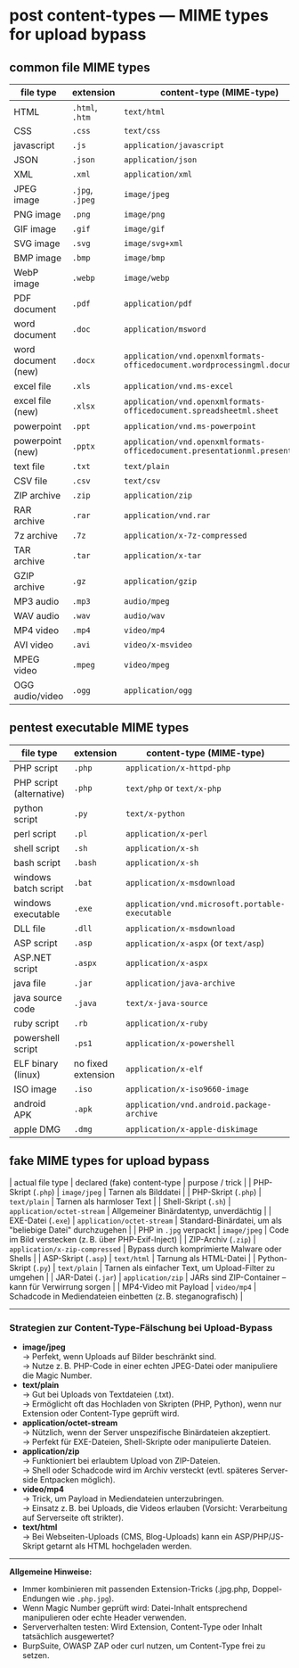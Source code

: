 # post content-types — MIME types for upload bypass

## common file MIME types

| file type | extension | content-type (MIME-type) |
|-----------|-----------|--------------------------|
| HTML | `.html`, `.htm` | `text/html` |
| CSS | `.css` | `text/css` |
| javascript | `.js` | `application/javascript` |
| JSON | `.json` | `application/json` |
| XML | `.xml` | `application/xml` |
| JPEG image | `.jpg`, `.jpeg` | `image/jpeg` |
| PNG image | `.png` | `image/png` |
| GIF image | `.gif` | `image/gif` |
| SVG image | `.svg` | `image/svg+xml` |
| BMP image | `.bmp` | `image/bmp` |
| WebP image | `.webp` | `image/webp` |
| PDF document | `.pdf` | `application/pdf` |
| word document | `.doc` | `application/msword` |
| word document (new) | `.docx` | `application/vnd.openxmlformats-officedocument.wordprocessingml.document` |
| excel file | `.xls` | `application/vnd.ms-excel` |
| excel file (new) | `.xlsx` | `application/vnd.openxmlformats-officedocument.spreadsheetml.sheet` |
| powerpoint | `.ppt` | `application/vnd.ms-powerpoint` |
| powerpoint (new) | `.pptx` | `application/vnd.openxmlformats-officedocument.presentationml.presentation` |
| text file | `.txt` | `text/plain` |
| CSV file | `.csv` | `text/csv` |
| ZIP archive | `.zip` | `application/zip` |
| RAR archive | `.rar` | `application/vnd.rar` |
| 7z archive | `.7z` | `application/x-7z-compressed` |
| TAR archive | `.tar` | `application/x-tar` |
| GZIP archive | `.gz` | `application/gzip` |
| MP3 audio | `.mp3` | `audio/mpeg` |
| WAV audio | `.wav` | `audio/wav` |
| MP4 video | `.mp4` | `video/mp4` |
| AVI video | `.avi` | `video/x-msvideo` |
| MPEG video | `.mpeg` | `video/mpeg` |
| OGG audio/video | `.ogg` | `application/ogg` |

## pentest executable MIME types

| file type | extension | content-type (MIME-type) |
|-----------|-----------|--------------------------|
| PHP script | `.php` | `application/x-httpd-php` |
| PHP script (alternative) | `.php` | `text/php` or `text/x-php` |
| python script | `.py` | `text/x-python` |
| perl script | `.pl` | `application/x-perl` |
| shell script | `.sh` | `application/x-sh` |
| bash script | `.bash` | `application/x-sh` |
| windows batch script | `.bat` | `application/x-msdownload` |
| windows executable | `.exe` | `application/vnd.microsoft.portable-executable` |
| DLL file | `.dll` | `application/x-msdownload` |
| ASP script | `.asp` | `application/x-aspx` (or `text/asp`) |
| ASP.NET script | `.aspx` | `application/x-aspx` |
| java file | `.jar` | `application/java-archive` |
| java source code | `.java` | `text/x-java-source` |
| ruby script | `.rb` | `application/x-ruby` |
| powershell script | `.ps1` | `application/x-powershell` |
| ELF binary (linux) | no fixed extension | `application/x-elf` |
| ISO image | `.iso` | `application/x-iso9660-image` |
| android APK | `.apk` | `application/vnd.android.package-archive` |
| apple DMG | `.dmg` | `application/x-apple-diskimage` |

## fake MIME types for upload bypass

| actual file type | declared (fake) content-type | purpose / trick |
| PHP-Skript (`.php`)    | `image/jpeg`                         | Tarnen als Bilddatei                                         |
| PHP-Skript (`.php`)    | `text/plain`                         | Tarnen als harmloser Text                                    |
| Shell-Skript (`.sh`)   | `application/octet-stream`           | Allgemeiner Binärdatentyp, unverdächtig                      |
| EXE-Datei (`.exe`)     | `application/octet-stream`           | Standard-Binärdatei, um als "beliebige Datei" durchzugehen   |
| PHP in `.jpg` verpackt | `image/jpeg`                         | Code im Bild verstecken (z. B. über PHP-Exif-Inject)         |
| ZIP-Archiv (`.zip`)    | `application/x-zip-compressed`       | Bypass durch komprimierte Malware oder Shells                |
| ASP-Skript (`.asp`)    | `text/html`                          | Tarnung als HTML-Datei                                       |
| Python-Skript (`.py`)  | `text/plain`                         | Tarnen als einfacher Text, um Upload-Filter zu umgehen       |
| JAR-Datei (`.jar`)     | `application/zip`                    | JARs sind ZIP-Container – kann für Verwirrung sorgen         |
| MP4-Video mit Payload  | `video/mp4`                          | Schadcode in Mediendateien einbetten (z. B. steganografisch) |

***

### **Strategien zur Content-Type-Fälschung bei Upload-Bypass**

* **image/jpeg**\
  → Perfekt, wenn Uploads auf Bilder beschränkt sind.\
  → Nutze z. B. PHP-Code in einer echten JPEG-Datei oder manipuliere die Magic Number.
* **text/plain**\
  → Gut bei Uploads von Textdateien (.txt).\
  → Ermöglicht oft das Hochladen von Skripten (PHP, Python), wenn nur Extension oder Content-Type geprüft wird.
* **application/octet-stream**\
  → Nützlich, wenn der Server unspezifische Binärdateien akzeptiert.\
  → Perfekt für EXE-Dateien, Shell-Skripte oder manipulierte Dateien.
* **application/zip**\
  → Funktioniert bei erlaubtem Upload von ZIP-Dateien.\
  → Shell oder Schadcode wird im Archiv versteckt (evtl. späteres Server-side Entpacken möglich).
* **video/mp4**\
  → Trick, um Payload in Mediendateien unterzubringen.\
  → Einsatz z. B. bei Uploads, die Videos erlauben (Vorsicht: Verarbeitung auf Serverseite oft strikter).
* **text/html**\
  → Bei Webseiten-Uploads (CMS, Blog-Uploads) kann ein ASP/PHP/JS-Skript getarnt als HTML hochgeladen werden.

***

**Allgemeine Hinweise:**

* Immer kombinieren mit passenden Extension-Tricks (.jpg.php, Doppel-Endungen wie `.php.jpg`).
* Wenn Magic Number geprüft wird: Datei-Inhalt entsprechend manipulieren oder echte Header verwenden.
* Serververhalten testen: Wird Extension, Content-Type oder Inhalt tatsächlich ausgewertet?
* BurpSuite, OWASP ZAP oder curl nutzen, um Content-Type frei zu setzen.
